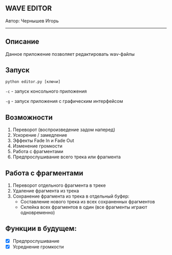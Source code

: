 WAVE EDITOR
-----
Автор: Чернышев Игорь

-----
Описание
-----
Данное приложение позволяет редактировать wav-файлы

Запуск
-----
```python editor.py [ключи]```

```-c``` - запуск консольного приложения

```-g``` - запуск приложения с графическим интерфейсом

Возможности
-----
1. Переворот (воспроизведение задом наперед)
2. Ускорение / замедление
3. Эффекты Fade In и Fade Out
4. Изменение громкости
5. Работа с фрагментами
6. Предпрослушивание всего трека или фрагмента

Работа с фрагментами
-----
1. Переворот отдельного фрагмента в треке
2. Удаление фрагмента из трека
3. Сохранение фрагмента из трека в отдельный буфер:
   - Составление нового трека из всех сохраненных фрагментов
   - Склейка всех фрагментов в один (все фрагменты играют одновременно)
   
Функции в будущем:
---
- [x] Предпрослушивание
- [x] Усреднение громкости
